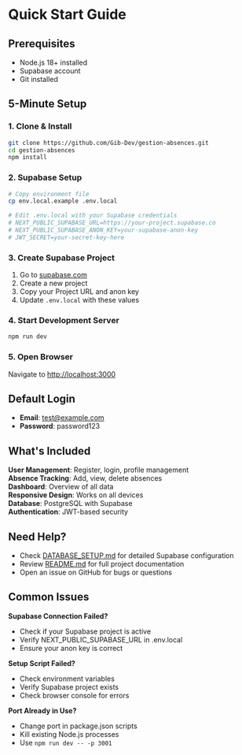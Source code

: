 # Quick Start Guide

## Prerequisites

- Node.js 18+ installed
- Supabase account
- Git installed

## 5-Minute Setup

### 1. Clone & Install
```bash
git clone https://github.com/Gib-Dev/gestion-absences.git
cd gestion-absences
npm install
```

### 2. Supabase Setup
```bash
# Copy environment file
cp env.local.example .env.local

# Edit .env.local with your Supabase credentials
# NEXT_PUBLIC_SUPABASE_URL=https://your-project.supabase.co
# NEXT_PUBLIC_SUPABASE_ANON_KEY=your-supabase-anon-key
# JWT_SECRET=your-secret-key-here
```

### 3. Create Supabase Project
1. Go to [supabase.com](https://supabase.com)
2. Create a new project
3. Copy your Project URL and anon key
4. Update `.env.local` with these values

### 4. Start Development Server
```bash
npm run dev
```

### 5. Open Browser
Navigate to [http://localhost:3000](http://localhost:3000)

## Default Login
- **Email**: test@example.com
- **Password**: password123

## What's Included

**User Management**: Register, login, profile management  
**Absence Tracking**: Add, view, delete absences  
**Dashboard**: Overview of all data  
**Responsive Design**: Works on all devices  
**Database**: PostgreSQL with Supabase  
**Authentication**: JWT-based security  

## Need Help?

- Check [DATABASE_SETUP.md](DATABASE_SETUP.md) for detailed Supabase configuration
- Review [README.md](../README.md) for full project documentation
- Open an issue on GitHub for bugs or questions

## Common Issues

**Supabase Connection Failed?**
- Check if your Supabase project is active
- Verify NEXT_PUBLIC_SUPABASE_URL in .env.local
- Ensure your anon key is correct

**Setup Script Failed?**
- Check environment variables
- Verify Supabase project exists
- Check browser console for errors

**Port Already in Use?**
- Change port in package.json scripts
- Kill existing Node.js processes
- Use `npm run dev -- -p 3001`

